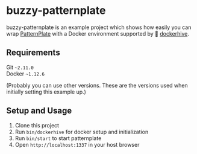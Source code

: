 # buzzy-patternplate

buzzy-patternplate is an example project which shows how easily you can wrap [PatternPlate](https://github.com/sinnerschrader/patternplate) with a Docker environment supported by 🐝 [dockerhive](https://github.com/alexanderdegre/dockerhive).

## Requirements

Git `~2.11.0`  
Docker `~1.12.6`  

(Probably you can use other versions. These are the versions used when initially setting this example up.)

## Setup and Usage

1. Clone this project
2. Run `bin/dockerhive` for docker setup and initialization
3. Run `bin/start` to start patternplate
4. Open `http://localhost:1337` in your host browser
